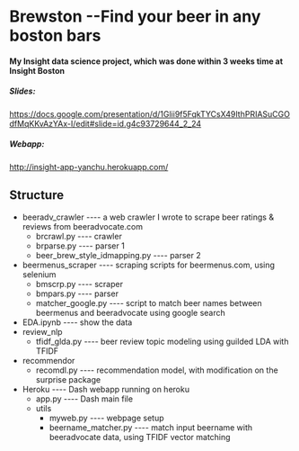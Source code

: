 # Brewston --Find your beer in any boston bars
#### My Insight data science project, which was done within 3 weeks time at Insight Boston

##### Slides: 
https://docs.google.com/presentation/d/1Glii9f5FqkTYCsX49IthPRIASuCGOdfMqKKvAzYAx-I/edit#slide=id.g4c93729644_2_24

##### Webapp: 
http://insight-app-yanchu.herokuapp.com/

## Structure
- beeradv_crawler                     ---- a web crawler I wrote to scrape beer ratings & reviews from beeradvocate.com
  - brcrawl.py                        ---- crawler
  - brparse.py                        ---- parser 1
  - beer_brew_style_idmapping.py      ---- parser 2
- beermenus_scraper                   ---- scraping scripts for beermenus.com, using selenium
  - bmscrp.py                         ---- scraper
  - bmpars.py                         ---- parser
  - matcher_google.py                 ---- script to match beer names between beermenus and beeradvocate using google search
- EDA.ipynb                           ---- show the data
- review_nlp
  - tfidf_glda.py                     ---- beer review topic modeling using guilded LDA with TFIDF
- recommendor
  - recomdl.py                        ---- recommendation model, with modification on the surprise package
- Heroku                              ---- Dash webapp running on heroku
  - app.py                            ---- Dash main file
  - utils
    - myweb.py                        ---- webpage setup
    - beername_matcher.py             ---- match input beername with beeradvocate data, using TFIDF vector matching
